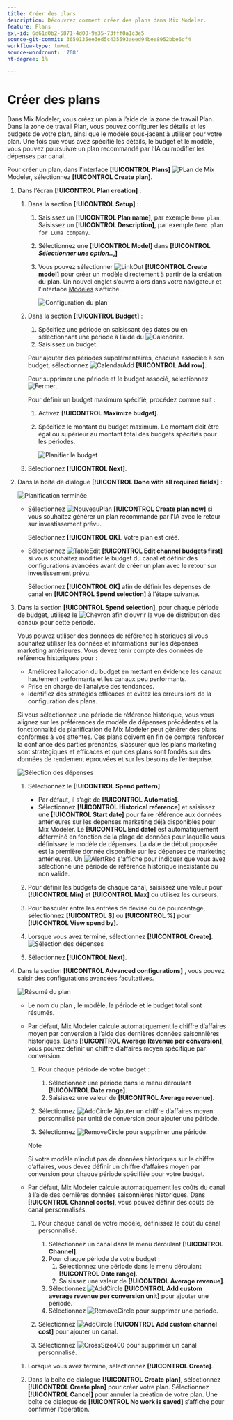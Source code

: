 ```yaml
---
title: Créer des plans
description: Découvrez comment créer des plans dans Mix Modeler.
feature: Plans
exl-id: 6d61d0b2-5871-4d00-9a35-73fff0a1c3e5
source-git-commit: 3650135ee3ed5c435593aeed94bee8952bbe6df4
workflow-type: tm+mt
source-wordcount: '708'
ht-degree: 1%

---
```



# Créer des plans

Dans Mix Modeler, vous créez un plan à l’aide de la zone de travail Plan. Dans la zone de travail Plan, vous pouvez configurer les détails et les budgets de votre plan, ainsi que le modèle sous-jacent à utiliser pour votre plan. Une fois que vous avez spécifié les détails, le budget et le modèle, vous pouvez poursuivre un plan recommandé par l’IA ou modifier les dépenses par canal.

Pour créer un plan, dans l’interface **[!UICONTROL Plans]** ![PLan](/help/assets/icons/FileChart.svg) de Mix Modeler, sélectionnez **[!UICONTROL Create plan]**.


1. Dans l’écran **[!UICONTROL Plan creation]** :

   1. Dans la section **[!UICONTROL Setup]** :

      1. Saisissez un **[!UICONTROL Plan name]**, par exemple `Demo plan`. Saisissez un **[!UICONTROL Description]**, par exemple `Demo plan for Luma company`.
      1. Sélectionnez une **[!UICONTROL Model]** dans **[!UICONTROL _Sélectionner une option.._,]**
      1. Vous pouvez sélectionner ![LinkOut](/help/assets/icons/LinkOut.svg) **[!UICONTROL Create model]** pour créer un modèle directement à partir de la création du plan. Un nouvel onglet s’ouvre alors dans votre navigateur et l’interface [Modèles](../models/overview.md) s’affiche.

         ![Configuration du plan](/help/assets/plan-setup.png)

   1. Dans la section **[!UICONTROL Budget]** :

      1. Spécifiez une période en saisissant des dates ou en sélectionnant une période à l’aide du ![Calendrier](/help/assets/icons/Calendar.svg).
      1. Saisissez un budget.

      Pour ajouter des périodes supplémentaires, chacune associée à son budget, sélectionnez ![CalendarAdd](/help/assets/icons/CalendarAdd.svg) **[!UICONTROL Add row]**.

      Pour supprimer une période et le budget associé, sélectionnez ![Fermer](/help/assets/icons/Close.svg).

      Pour définir un budget maximum spécifié, procédez comme suit :

      1. Activez **[!UICONTROL Maximize budget]**.
      1. Spécifiez le montant du budget maximum. Le montant doit être égal ou supérieur au montant total des budgets spécifiés pour les périodes.

         ![Planifier le budget](/help/assets/plan-budget.png)

   1. Sélectionnez **[!UICONTROL Next]**.

1. Dans la boîte de dialogue **[!UICONTROL Done with all required fields]** :

   ![Planification terminée](/help/assets/plan-done-required-fields.png)

   * Sélectionnez ![NouveauPlan](/help/assets/icons/NewPlan.svg) **[!UICONTROL Create plan now]** si vous souhaitez générer un plan recommandé par l’IA avec le retour sur investissement prévu.


     Sélectionnez **[!UICONTROL OK]**. Votre plan est créé.


   * Sélectionnez ![TableEdit](/help/assets/icons/TableEdit.svg) **[!UICONTROL Edit channel budgets first]** si vous souhaitez modifier le budget du canal et définir des configurations avancées avant de créer un plan avec le retour sur investissement prévu.

     Sélectionnez **[!UICONTROL OK]** afin de définir les dépenses de canal en **[!UICONTROL Spend selection]** à l’étape suivante.



1. Dans la section **[!UICONTROL Spend selection]**, pour chaque période de budget, utilisez le ![Chevron](/help/assets/icons/ChevronRight.svg) afin d’ouvrir la vue de distribution des canaux pour cette période.

   Vous pouvez utiliser des données de référence historiques si vous souhaitez utiliser les données et informations sur les dépenses marketing antérieures. Vous devez tenir compte des données de référence historiques pour :

   * Améliorez l’allocation du budget en mettant en évidence les canaux hautement performants et les canaux peu performants.
   * Prise en charge de l’analyse des tendances.
   * Identifiez des stratégies efficaces et évitez les erreurs lors de la configuration des plans.

   Si vous sélectionnez une période de référence historique, vous vous alignez sur les préférences de modèle de dépenses précédentes et la fonctionnalité de planification de Mix Modeler peut générer des plans conformes à vos attentes. Ces plans doivent en fin de compte renforcer la confiance des parties prenantes, s’assurer que les plans marketing sont stratégiques et efficaces et que ces plans sont fondés sur des données de rendement éprouvées et sur les besoins de l’entreprise.

   ![Sélection des dépenses](/help/assets/plan-spend-selection.png)

   1. Sélectionnez le **[!UICONTROL Spend pattern]**.

      * Par défaut, il s’agit de **[!UICONTROL Automatic]**.
      * Sélectionnez **[!UICONTROL Historical reference]** et saisissez une **[!UICONTROL Start date]** pour faire référence aux données antérieures sur les dépenses marketing déjà disponibles pour Mix Modeler. Le **[!UICONTROL End date]** est automatiquement déterminé en fonction de la plage de données pour laquelle vous définissez le modèle de dépenses. La date de début proposée est la première donnée disponible sur les dépenses de marketing antérieures. Un ![AlertRed](/help/assets/icons/AlertRed.svg) s&#39;affiche pour indiquer que vous avez sélectionné une période de référence historique inexistante ou non valide.

   1. Pour définir les budgets de chaque canal, saisissez une valeur pour **[!UICONTROL Min]** et **[!UICONTROL Max]** ou utilisez les curseurs.

   1. Pour basculer entre les entrées de devise ou de pourcentage, sélectionnez **[!UICONTROL $]** ou **[!UICONTROL %]** pour **[!UICONTROL View spend by]**.

   1. Lorsque vous avez terminé, sélectionnez **[!UICONTROL Create]**.
      ![Sélection des dépenses](/help/assets/plan-spend-selection.png)

   1. Sélectionnez **[!UICONTROL Next]**.



1. Dans la section **[!UICONTROL Advanced configurations]** , vous pouvez saisir des configurations avancées facultatives.

   ![Résumé du plan](../assets/plan-advanced-configurations.png)

   * Le nom du plan , le modèle, la période et le budget total sont résumés.

   * Par défaut, Mix Modeler calcule automatiquement le chiffre d’affaires moyen par conversion à l’aide des dernières données saisonnières historiques. Dans **[!UICONTROL Average Revenue per conversion]**, vous pouvez définir un chiffre d’affaires moyen spécifique par conversion.

      1. Pour chaque période de votre budget :

         1. Sélectionnez une période dans le menu déroulant **[!UICONTROL Date range]**.
         1. Saisissez une valeur de **[!UICONTROL Average revenue]**.

      1. Sélectionnez ![AddCircle](/help/assets/icons/AddCircle.svg) Ajouter un chiffre d’affaires moyen personnalisé par unité de conversion pour ajouter une période.
      1. Sélectionnez ![RemoveCircle](/help/assets/icons/RemoveCircle.svg) pour supprimer une période.

     >[!NOTE]
     >
     >Si votre modèle n’inclut pas de données historiques sur le chiffre d’affaires, vous devez définir un chiffre d’affaires moyen par conversion pour chaque période spécifiée pour votre budget.
     >

   * Par défaut, Mix Modeler calcule automatiquement les coûts du canal à l’aide des dernières données saisonnières historiques. Dans **[!UICONTROL Channel costs]**, vous pouvez définir des coûts de canal personnalisés.

      1. Pour chaque canal de votre modèle, définissez le coût du canal personnalisé.

         1. Sélectionnez un canal dans le menu déroulant **[!UICONTROL Channel]**.
         1. Pour chaque période de votre budget :
            1. Sélectionnez une période dans le menu déroulant **[!UICONTROL Date range]**.
            1. Saisissez une valeur de **[!UICONTROL Average revenue]**.
         1. Sélectionnez ![AddCircle](/help/assets/icons/AddCircle.svg) **[!UICONTROL Add custom average revenue per conversion unit]** pour ajouter une période.
         1. Sélectionnez ![RemoveCircle](/help/assets/icons/RemoveCircle.svg) pour supprimer une période.

      1. Sélectionnez ![AddCircle](/help/assets/icons/AddCircle.svg) **[!UICONTROL Add custom channel cost]** pour ajouter un canal.
      1. Sélectionnez ![CrossSize400](/help/assets/icons/CrossSize400.svg) pour supprimer un canal personnalisé.


   1. Lorsque vous avez terminé, sélectionnez **[!UICONTROL Create]**.

   1. Dans la boîte de dialogue **[!UICONTROL Create plan]**, sélectionnez **[!UICONTROL Create plan]** pour créer votre plan. Sélectionnez **[!UICONTROL Cancel]** pour annuler la création de votre plan. Une boîte de dialogue de **[!UICONTROL No work is saved]** s’affiche pour confirmer l’opération.

